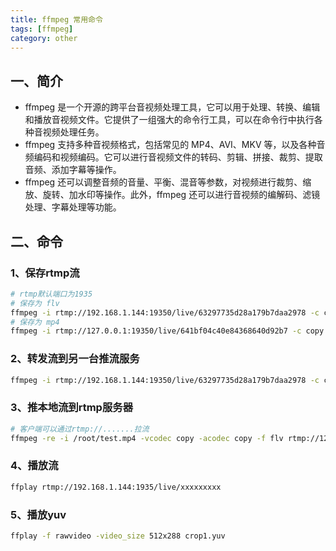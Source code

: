 ```yaml
---
title: ffmpeg 常用命令
tags: [ffmpeg]
category: other
---
```


## 一、简介
+ ffmpeg 是一个开源的跨平台音视频处理工具，它可以用于处理、转换、编辑和播放音视频文件。它提供了一组强大的命令行工具，可以在命令行中执行各种音视频处理任务。
+ ffmpeg 支持多种音视频格式，包括常见的 MP4、AVI、MKV 等，以及各种音频编码和视频编码。它可以进行音视频文件的转码、剪辑、拼接、裁剪、提取音频、添加字幕等操作。
+ ffmpeg 还可以调整音频的音量、平衡、混音等参数，对视频进行裁剪、缩放、旋转、加水印等操作。此外，ffmpeg 还可以进行音视频的编解码、滤镜处理、字幕处理等功能。

## 二、命令

### 1、保存rtmp流

```bash
# rtmp默认端口为1935
# 保存为 flv
ffmpeg -i rtmp://192.168.1.144:19350/live/63297735d28a179b7daa2978 -c copy test.flv
# 保存为 mp4
ffmpeg -i rtmp://127.0.0.1:19350/live/641bf04c40e84368640d92b7 -c copy -f mp4 record_output.mp4
```
### 2、转发流到另一台推流服务

```bash
ffmpeg -i rtmp://192.168.1.144:19350/live/63297735d28a179b7daa2978 -c copy -f flv rtmp://xxx.xxx.xxx.xxx:1935/live/xxx
```

### 3、推本地流到rtmp服务器

```bash
# 客户端可以通过rtmp://.......拉流
ffmpeg -re -i /root/test.mp4 -vcodec copy -acodec copy -f flv rtmp://127.0.0.1:1935/live/test1
```

### 4、播放流

```bash
ffplay rtmp://192.168.1.144:1935/live/xxxxxxxxx
```

### 5、播放yuv

```bash
ffplay -f rawvideo -video_size 512x288 crop1.yuv
```